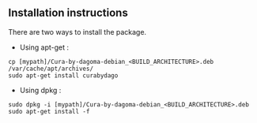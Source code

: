 ## Installation instructions

There are two ways to install the package.

* Using apt-get :
```
cp [mypath]/Cura-by-dagoma-debian_<BUILD_ARCHITECTURE>.deb /var/cache/apt/archives/
sudo apt-get install curabydago
```

* Using dpkg :
```
sudo dpkg -i [mypath]/Cura-by-dagoma-debian_<BUILD_ARCHITECTURE>.deb
sudo apt-get install -f
```
